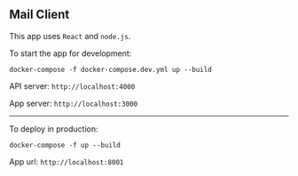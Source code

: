  Mail Client
---

This app uses `React` and `node.js`.


To start the app for development: 

```
docker-compose -f docker-compose.dev.yml up --build
```

API server: ```http://localhost:4000```

App server: ```http://localhost:3000```

---

To deploy in production: 

```
docker-compose -f up --build
```

App url: ```http://localhost:8001```
